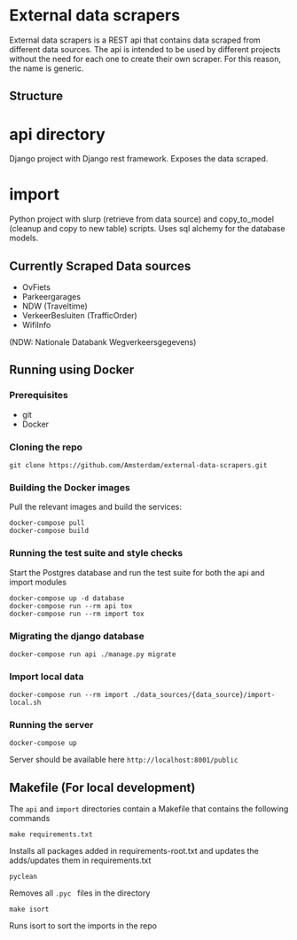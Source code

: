 # External data scrapers

External data scrapers is a REST api that contains data scraped from different data sources.
The api is intended to be used by different projects without the need for each one to create their
own scraper. For this reason, the name is generic.

## Structure

# api directory 
Django project with Django rest framework. Exposes the data scraped.

# import 
Python project with slurp (retrieve from data source) and copy_to_model (cleanup and copy to new table) scripts. Uses sql alchemy for the database models.

## Currently Scraped Data sources

- OvFiets
- Parkeergarages
- NDW (Traveltime)
- VerkeerBesluiten (TrafficOrder)
- WifiInfo

(NDW: Nationale Databank Wegverkeersgegevens)

## Running using Docker

### Prerequisites

* git
* Docker

### Cloning the repo

```
git clone https://github.com/Amsterdam/external-data-scrapers.git 
```
### Building the Docker images

Pull the relevant images and build the services:

```
docker-compose pull
docker-compose build
```

### Running the test suite and style checks

Start the Postgres database and run the test
suite for both the api and import modules

```
docker-compose up -d database
docker-compose run --rm api tox 
docker-compose run --rm import tox 
```

### Migrating the django database

```
docker-compose run api ./manage.py migrate
```

### Import local data

```
docker-compose run --rm import ./data_sources/{data_source}/import-local.sh
```

### Running the server

```
docker-compose up
```

Server should be available here  `http://localhost:8001/public`


## Makefile (For local development)

The `api` and `import` directories contain a Makefile that contains the following commands

```
make requirements.txt
```

Installs all packages added in requirements-root.txt and updates the adds/updates them in requirements.txt

```
pyclean
```

Removes all `.pyc ` files in the directory

```
make isort
```

Runs isort to sort the imports in the repo
